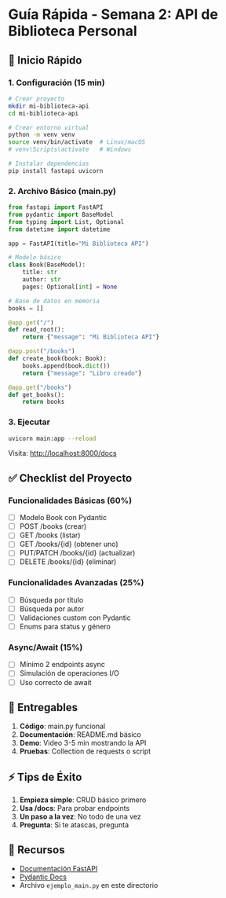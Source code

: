 # Guía Rápida - Semana 2: API de Biblioteca Personal

## 🚀 Inicio Rápido

### 1. Configuración (15 min)

```bash
# Crear proyecto
mkdir mi-biblioteca-api
cd mi-biblioteca-api

# Crear entorno virtual
python -m venv venv
source venv/bin/activate  # Linux/macOS
# venv\Scripts\activate   # Windows

# Instalar dependencias
pip install fastapi uvicorn
```

### 2. Archivo Básico (main.py)

```python
from fastapi import FastAPI
from pydantic import BaseModel
from typing import List, Optional
from datetime import datetime

app = FastAPI(title="Mi Biblioteca API")

# Modelo básico
class Book(BaseModel):
    title: str
    author: str
    pages: Optional[int] = None

# Base de datos en memoria
books = []

@app.get("/")
def read_root():
    return {"message": "Mi Biblioteca API"}

@app.post("/books")
def create_book(book: Book):
    books.append(book.dict())
    return {"message": "Libro creado"}

@app.get("/books")
def get_books():
    return books
```

### 3. Ejecutar

```bash
uvicorn main:app --reload
```

Visita: <http://localhost:8000/docs>

## ✅ Checklist del Proyecto

### Funcionalidades Básicas (60%)

- [ ] Modelo Book con Pydantic
- [ ] POST /books (crear)
- [ ] GET /books (listar)
- [ ] GET /books/{id} (obtener uno)
- [ ] PUT/PATCH /books/{id} (actualizar)
- [ ] DELETE /books/{id} (eliminar)

### Funcionalidades Avanzadas (25%)

- [ ] Búsqueda por título
- [ ] Búsqueda por autor
- [ ] Validaciones custom con Pydantic
- [ ] Enums para status y género

### Async/Await (15%)

- [ ] Mínimo 2 endpoints async
- [ ] Simulación de operaciones I/O
- [ ] Uso correcto de await

## 🎯 Entregables

1. **Código**: main.py funcional
2. **Documentación**: README.md básico
3. **Demo**: Video 3-5 min mostrando la API
4. **Pruebas**: Collection de requests o script

## ⚡ Tips de Éxito

1. **Empieza simple**: CRUD básico primero
2. **Usa /docs**: Para probar endpoints
3. **Un paso a la vez**: No todo de una vez
4. **Pregunta**: Si te atascas, pregunta

## 🔗 Recursos

- [Documentación FastAPI](https://fastapi.tiangolo.com/)
- [Pydantic Docs](https://pydantic-docs.helpmanual.io/)
- Archivo `ejemplo_main.py` en este directorio
